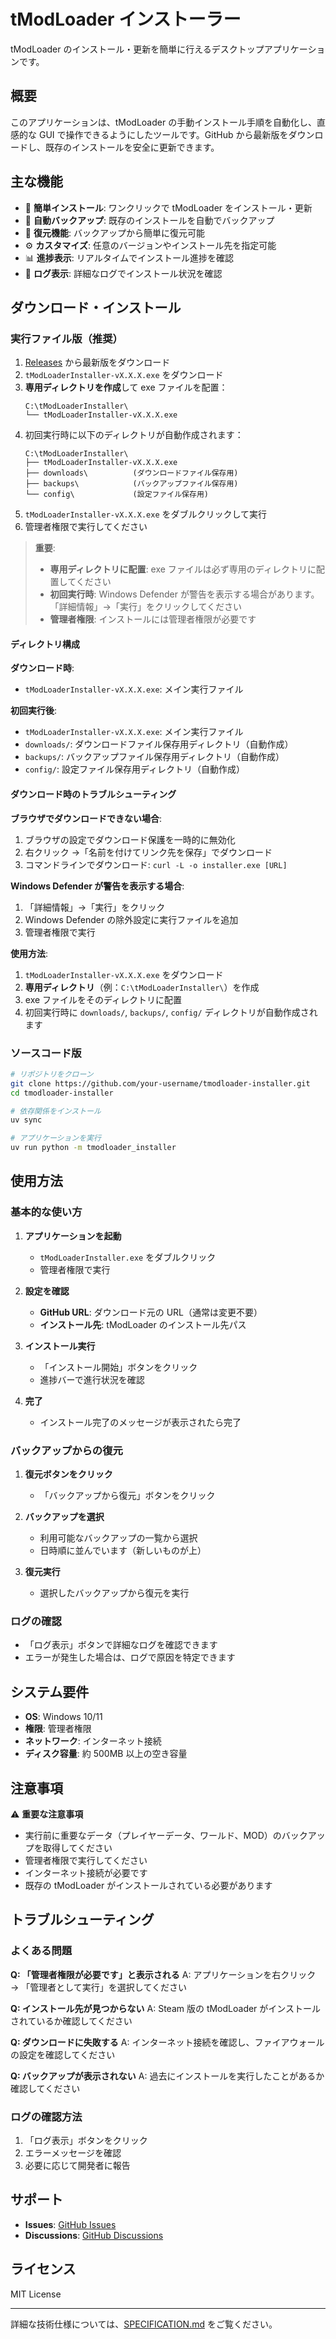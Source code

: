 # tModLoader インストーラー

tModLoader のインストール・更新を簡単に行えるデスクトップアプリケーションです。

## 概要

このアプリケーションは、tModLoader の手動インストール手順を自動化し、直感的な GUI で操作できるようにしたツールです。GitHub から最新版をダウンロードし、既存のインストールを安全に更新できます。

## 主な機能

- 🚀 **簡単インストール**: ワンクリックで tModLoader をインストール・更新
- 💾 **自動バックアップ**: 既存のインストールを自動でバックアップ
- 🔄 **復元機能**: バックアップから簡単に復元可能
- ⚙️ **カスタマイズ**: 任意のバージョンやインストール先を指定可能
- 📊 **進捗表示**: リアルタイムでインストール進捗を確認
- 📝 **ログ表示**: 詳細なログでインストール状況を確認

## ダウンロード・インストール

### 実行ファイル版（推奨）

1. [Releases](https://github.com/your-username/tmodloader-installer/releases) から最新版をダウンロード
2. `tModLoaderInstaller-vX.X.X.exe` をダウンロード
3. **専用ディレクトリを作成**して exe ファイルを配置：
   ```
   C:\tModLoaderInstaller\
   └── tModLoaderInstaller-vX.X.X.exe
   ```
4. 初回実行時に以下のディレクトリが自動作成されます：
   ```
   C:\tModLoaderInstaller\
   ├── tModLoaderInstaller-vX.X.X.exe
   ├── downloads\          (ダウンロードファイル保存用)
   ├── backups\            (バックアップファイル保存用)
   └── config\             (設定ファイル保存用)
   ```
5. `tModLoaderInstaller-vX.X.X.exe` をダブルクリックして実行
6. 管理者権限で実行してください

> **重要**:
>
> - **専用ディレクトリに配置**: exe ファイルは必ず専用のディレクトリに配置してください
> - **初回実行時**: Windows Defender が警告を表示する場合があります。「詳細情報」→「実行」をクリックしてください
> - **管理者権限**: インストールには管理者権限が必要です

#### ディレクトリ構成

**ダウンロード時**:

- `tModLoaderInstaller-vX.X.X.exe`: メイン実行ファイル

**初回実行後**:

- `tModLoaderInstaller-vX.X.X.exe`: メイン実行ファイル
- `downloads/`: ダウンロードファイル保存用ディレクトリ（自動作成）
- `backups/`: バックアップファイル保存用ディレクトリ（自動作成）
- `config/`: 設定ファイル保存用ディレクトリ（自動作成）

#### ダウンロード時のトラブルシューティング

**ブラウザでダウンロードできない場合**:

1. ブラウザの設定でダウンロード保護を一時的に無効化
2. 右クリック →「名前を付けてリンク先を保存」でダウンロード
3. コマンドラインでダウンロード: `curl -L -o installer.exe [URL]`

**Windows Defender が警告を表示する場合**:

1. 「詳細情報」→「実行」をクリック
2. Windows Defender の除外設定に実行ファイルを追加
3. 管理者権限で実行

**使用方法**:

1. `tModLoaderInstaller-vX.X.X.exe` をダウンロード
2. **専用ディレクトリ**（例：`C:\tModLoaderInstaller\`）を作成
3. exe ファイルをそのディレクトリに配置
4. 初回実行時に `downloads/`, `backups/`, `config/` ディレクトリが自動作成されます

### ソースコード版

```bash
# リポジトリをクローン
git clone https://github.com/your-username/tmodloader-installer.git
cd tmodloader-installer

# 依存関係をインストール
uv sync

# アプリケーションを実行
uv run python -m tmodloader_installer
```

## 使用方法

### 基本的な使い方

1. **アプリケーションを起動**

   - `tModLoaderInstaller.exe` をダブルクリック
   - 管理者権限で実行

2. **設定を確認**

   - **GitHub URL**: ダウンロード元の URL（通常は変更不要）
   - **インストール先**: tModLoader のインストール先パス

3. **インストール実行**

   - 「インストール開始」ボタンをクリック
   - 進捗バーで進行状況を確認

4. **完了**
   - インストール完了のメッセージが表示されたら完了

### バックアップからの復元

1. **復元ボタンをクリック**

   - 「バックアップから復元」ボタンをクリック

2. **バックアップを選択**

   - 利用可能なバックアップの一覧から選択
   - 日時順に並んでいます（新しいものが上）

3. **復元実行**
   - 選択したバックアップから復元を実行

### ログの確認

- 「ログ表示」ボタンで詳細なログを確認できます
- エラーが発生した場合は、ログで原因を特定できます

## システム要件

- **OS**: Windows 10/11
- **権限**: 管理者権限
- **ネットワーク**: インターネット接続
- **ディスク容量**: 約 500MB 以上の空き容量

## 注意事項

⚠️ **重要な注意事項**

- 実行前に重要なデータ（プレイヤーデータ、ワールド、MOD）のバックアップを取得してください
- 管理者権限で実行してください
- インターネット接続が必要です
- 既存の tModLoader がインストールされている必要があります

## トラブルシューティング

### よくある問題

**Q: 「管理者権限が必要です」と表示される**
A: アプリケーションを右クリック → 「管理者として実行」を選択してください

**Q: インストール先が見つからない**
A: Steam 版の tModLoader がインストールされているか確認してください

**Q: ダウンロードに失敗する**
A: インターネット接続を確認し、ファイアウォールの設定を確認してください

**Q: バックアップが表示されない**
A: 過去にインストールを実行したことがあるか確認してください

### ログの確認方法

1. 「ログ表示」ボタンをクリック
2. エラーメッセージを確認
3. 必要に応じて開発者に報告

## サポート

- **Issues**: [GitHub Issues](https://github.com/your-username/tmodloader-installer/issues)
- **Discussions**: [GitHub Discussions](https://github.com/your-username/tmodloader-installer/discussions)

## ライセンス

MIT License

---

詳細な技術仕様については、[SPECIFICATION.md](SPECIFICATION.md) をご覧ください。
